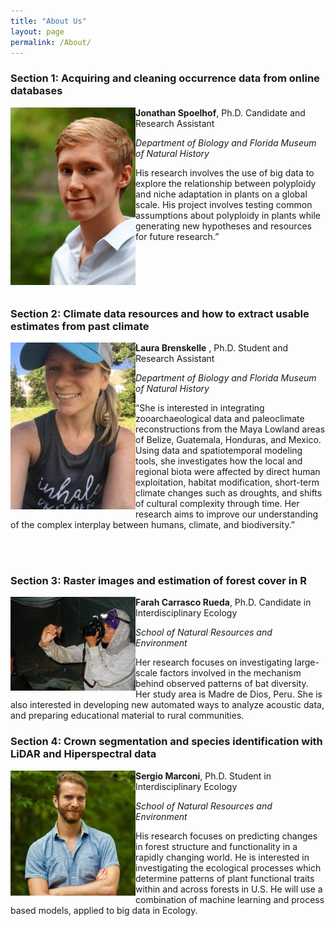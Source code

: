 ```yaml
---
title: "About Us"
layout: page
permalink: /About/
---
```


### Section 1: Acquiring and cleaning occurrence data from online databases

<img align="left" src="figures/Spoelhof.jpg" alt="Drawing" width="200px;"/>

**Jonathan Spoelhof**, Ph.D. Candidate and Research Assistant

*Department of Biology and Florida Museum of Natural History*

His research involves the use of big data to explore the relationship between polyploidy and niche adaptation in plants on a global scale. His project involves testing common assumptions about polyploidy in plants while generating new hypotheses and resources for future research.”


<br><br>
<br><br>


### Section 2: Climate data resources and how to extract usable estimates from past climate

<img align="left" src="figures/Laura.jpg" alt="Drawing" width="200px;"/> **Laura Brenskelle** , Ph.D. Student and Research Assistant

*Department of Biology and Florida Museum of Natural History*

“She is interested in integrating zooarchaeological data and paleoclimate reconstructions from the Maya Lowland areas of Belize, Guatemala, Honduras, and Mexico. Using data and spatiotemporal modeling tools, she investigates how the local and regional biota were affected by direct human exploitation, habitat modification, short-term climate changes such as droughts, and shifts of cultural complexity through time. Her research aims to improve our understanding of the complex interplay between humans, climate, and biodiversity.”

<br><br>

### Section 3: Raster images and estimation of forest cover in R

<img align="left" src="figures/Farah.jpg" alt="Drawing" width="200px;"/> **Farah Carrasco Rueda**, Ph.D. Candidate in Interdisciplinary Ecology

*School of Natural Resources and Environment*

Her research focuses on investigating large-scale factors involved in the mechanism behind  observed patterns of bat diversity. Her study area is Madre de Dios, Peru. She is also interested in developing new automated ways to analyze acoustic data, and preparing educational material  to rural communities.

### Section 4: Crown segmentation  and species identification with LiDAR and Hiperspectral data

<img align="left" src="figures/Sergio.jpg" alt="Drawing" width="200px;"/> **Sergio Marconi**, Ph.D. Student in Interdisciplinary Ecology

*School of Natural Resources and Environment*

His research focuses on predicting changes in forest structure and functionality in a rapidly changing world. He is interested in investigating the ecological processes which determine patterns of plant functional traits within and across  forests in  U.S. He will use a combination of machine learning and process based models, applied to big data in Ecology.
